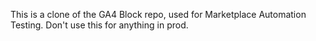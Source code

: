 This is a clone of the GA4 Block repo, used for Marketplace Automation Testing. Don't use this for anything in prod.
